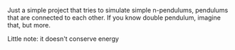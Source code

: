 Just a simple project that tries to simulate simple n-pendulums, pendulums that are connected to each other.
If you know double pendulum, imagine that, but more.

Little note: it doesn't conserve energy